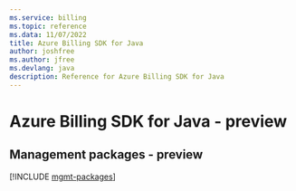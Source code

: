 ```yaml
---
ms.service: billing
ms.topic: reference
ms.data: 11/07/2022
title: Azure Billing SDK for Java
author: joshfree
ms.author: jfree
ms.devlang: java
description: Reference for Azure Billing SDK for Java
---
```

# Azure Billing SDK for Java - preview

## Management packages - preview
[!INCLUDE [mgmt-packages](billing-mgmt-index.md)]